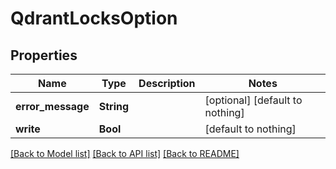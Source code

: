 # QdrantLocksOption


## Properties
Name | Type | Description | Notes
------------ | ------------- | ------------- | -------------
**error_message** | **String** |  | [optional] [default to nothing]
**write** | **Bool** |  | [default to nothing]


[[Back to Model list]](../README.md#models) [[Back to API list]](../README.md#api-endpoints) [[Back to README]](../README.md)


